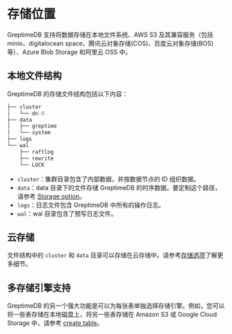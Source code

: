 # 存储位置

GreptimeDB 支持将数据存储在本地文件系统、AWS S3 及其兼容服务（包括 minio、digitalocean space、腾讯云对象存储(COS)、百度云对象存储(BOS)等）、Azure Blob Storage 和阿里云 OSS 中。

## 本地文件结构

GreptimeDB 的存储文件结构包括以下内容：

```cmd
├── cluster
│   └── dn-0
├── data
│   ├── greptime
│   └── system
├── logs
└── wal
    ├── raftlog
    ├── rewrite
    └── LOCK
```

- `cluster`：集群目录包含了内部数据，并按数据节点的 ID 组织数据。
- `data`：data 目录下的文件存储 GreptimeDB 的时序数据。要定制这个路径，请参考 [Storage option](../operations/configuration.md#storage-option)。
- `logs`：日志文件包含 GreptimeDB 中所有的操作日志。
- `wal`：wal 目录包含了预写日志文件。

## 云存储

文件结构中的 `cluster` 和 `data` 目录可以存储在云存储中。请参考[存储选项](../operations/configuration.md#storage-option)了解更多细节。

## 多存储引擎支持

GreptimeDB 的另一个强大功能是可以为每张表单独选择存储引擎。例如，您可以将一些表存储在本地磁盘上，将另一些表存储在 Amazon S3 或 Google Cloud Storage 中，请参考 [create table](/reference/sql/create#create-table)。